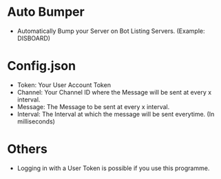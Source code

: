 # Auto Bumper

- Automatically Bump your Server on Bot Listing Servers. (Example: DISBOARD)

# Config.json

- Token: Your User Account Token
- Channel: Your Channel ID where the Message will be sent at every x interval.
- Message: The Message to be sent at every x interval.
- Interval: The Interval at which the message will be sent everytime. (In milliseconds)

# Others

- Logging in with a User Token is possible if you use this programme.
